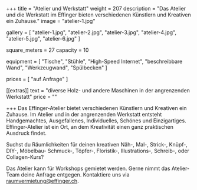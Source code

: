 +++
title = "Atelier und Werkstatt"
weight = 207
description = "Das Atelier und die Werkstatt im Effinger bieten verschiedenen Künstlern und Kreativen ein Zuhause."
image = "atelier-1.jpg"

gallery = [
  "atelier-1.jpg",
  "atelier-2.jpg",
  "atelier-3.jpg",
  "atelier-4.jpg",
  "atelier-5.jpg",
  "atelier-6.jpg"
]

square_meters = 27
capacity = 10

equipment = [
  "Tische",
  "Stühle",
  "High-Speed Internet",
  "beschreibbare Wand",
  "Werkzeugwand",
  "Spülbecken"
]

prices = [
  "auf Anfrage"
]

[[extras]]
text = "diverse Holz- und andere Maschinen in der angrenzenden Werkstatt"
price = ""

+++
Das Effinger-Atelier bietet verschiedenen Künstlern und Kreativen ein Zuhause. Im Atelier und in der angrenzenden Werkstatt entsteht Handgemachtes, Ausgefallenes, Individuelles, Schönes und Einzigartiges. Effinger-Atelier ist ein Ort, an dem Kreativität einen ganz praktischen Ausdruck findet.

Suchst du Räumlichkeiten für deinen kreativen Näh-, Mal-, Strick-, Knüpf-, DIY-, Möbelbau- Schmuck-, Töpfer-, Floristik-, Illustrations-, Schreib-, oder Collagen-Kurs?

Das Atelier kann für Workshops gemietet werden. Gerne nimmt das Atelier-Team deine Anfrage entgegen. Kontaktiere uns via [raumvermietung@effinger.ch](mailto:raumvermietung@effinger.ch).
